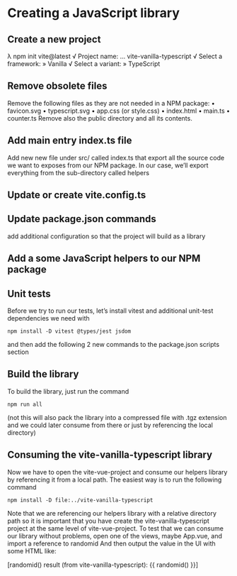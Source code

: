 # Creating a JavaScript library

## Create a new project

λ npm init vite@latest
√ Project name: ... vite-vanilla-typescript
√ Select a framework: » Vanilla
√ Select a variant: » TypeScript


## Remove obsolete files
Remove the following files as they are not needed in a NPM package:
• favicon.svg
• typescript.svg
• app.css (or style.css)
• index.html
• main.ts
• counter.ts
Remove also the public directory and all its contents.

## Add main entry index.ts file
Add new new file under src/ called index.ts that export all the source code we want to exposes from our NPM package. 
In our case, we’ll export everything from the sub-directory called helpers

## Update or create vite.config.ts
## Update package.json commands
add additional configuration so that the project will build as a library

## Add a some JavaScript helpers to our NPM package
## Unit tests

Before we try to run our tests, let’s install vitest and additional unit-test dependencies we need with

```shell
npm install -D vitest @types/jest jsdom
```

and then add the following 2 new commands to the package.json scripts section

## Build the library

To build the library, just run the command 

```shell
npm run all
```

(not this will also pack the library into a compressed file with .tgz extension and we could later consume from there or just by referencing the local directory)

## Consuming the vite-vanilla-typescript library
Now we have to open the vite-vue-project and consume our helpers library by referencing it from a local path. 
The easiest way is to run the following command

```shell
npm install -D file:../vite-vanilla-typescript
```
Note that we are referencing our helpers library with a relative directory path so it is important that you have create the vite-vanilla-typescript project at the same level of vite-vue-project.
To test that we can consume our library without problems, open one of the views, maybe App.vue, and import a reference to randomid And then output the value in the UI with some HTML like:
<p>[randomid() result (from vite-vanilla-typescript): {{ randomid() }}]</p>
